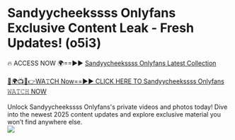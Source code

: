 # Sandyycheekssss Onlyfans Exclusive Content Leak - Fresh Updates! (o5i3)

🔥 ACCESS NOW 🌍==►► <a href="https://tinyurl.com/kvy9nzfs" rel="nofollow">Sandyycheekssss Onlyfans Latest Collection</a>
<br><br>
[🔴🌍📺📱👉WA𝚃CH Now==►► CLICK HERE TO Sandyycheekssss Onlyfans 𝚆𝙰𝚃𝙲𝙷 NOW](https://tinyurl.com/kvy9nzfs)
<br><br>
Unlock Sandyycheekssss Onlyfans's private videos and photos today! Dive into the newest 2025 content updates and explore exclusive material you won’t find anywhere else.
<br>
<a href="https://tinyurl.com/kvy9nzfs" rel="nofollow" data-target="animated-image.originalLink"><img src="https://camo.githubusercontent.com/8a4f000d20f83aca3bf7ec5f350d767afa0574a8a352519fd8cfa583a6f93a33/68747470733a2f2f692e696d6775722e636f6d2f644a486b345a712e676966" data-canonical-src="https://i.imgur.com/dJHk4Zq.gif" style="max-width: 100%; display: inline-block;" data-target="animated-image.originalImage"></a>
<br>
